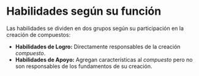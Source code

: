 # Habilidades según su función

Las habilidades se dividen en dos grupos según su participación en la creación de compuestos:

- **Habilidades de Logro:** Directamente responsables de la creación *compuesto*.
- **Habilidades de Apoyo:** Agregan características al *compuesto* pero no son responsables de los fundamentos de su creación.